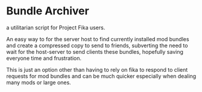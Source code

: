 # Bundle Archiver

a utilitarian script for Project Fika users.

An easy way to for the server host to find currently installed mod bundles and create a compressed copy to send to friends, subverting the need to wait for the host-server to send clients these bundles, hopefully saving everyone time and frustration.

This is just an option other than having to rely on fika to respond to client requests for mod bundles and can be much quicker especially when dealing many mods or large ones.
